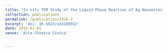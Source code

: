 ```yaml
---
title: "In-situ TEM Study of the Liquid-Phase Reaction of Ag Nanowires with a Sulfur Solution"
collection: publications
permalink: /publication/2016-2
excerpt: 'doi: 10.6023/a16100562'
date: 2016-01-01
venue: 'Acta Chimica Sinica'


---
```





 
